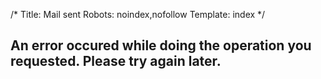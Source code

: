 /*
Title: Mail sent
Robots: noindex,nofollow
Template: index
*/

<h2>An error occured while doing the operation you requested. Please try again later.</p>
<div class="line-s"></div>